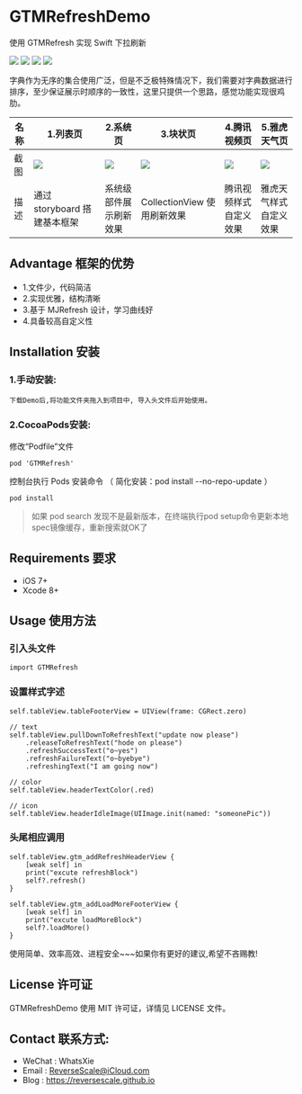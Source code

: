 # GTMRefreshDemo
使用 GTMRefresh 实现 Swift 下拉刷新

![](https://img.shields.io/badge/platform-iOS-red.svg)
![](https://img.shields.io/badge/language-Swift-orange.svg) 
![](https://img.shields.io/badge/download-5.7MB-brightgreen.svg)
![](https://img.shields.io/badge/license-MIT%20License-brightgreen.svg) 

字典作为无序的集合使用广泛，但是不乏极特殊情况下，我们需要对字典数据进行排序，至少保证展示时顺序的一致性，这里只提供一个思路，感觉功能实现很鸡肋。

| 名称 |1.列表页 |2.系统页 |3.块状页 |4.腾讯视频页 |5.雅虎天气页 |
| ------------- | ------------- | ------------- | ------------- | ------------- | ------------- |
| 截图 | ![](http://og1yl0w9z.bkt.clouddn.com/17-9-19/6774902.jpg) | ![](http://og1yl0w9z.bkt.clouddn.com/17-9-19/27256787.jpg) | ![](http://og1yl0w9z.bkt.clouddn.com/17-9-19/22581215.jpg) | ![](http://og1yl0w9z.bkt.clouddn.com/17-9-19/70103330.jpg) | ![](http://og1yl0w9z.bkt.clouddn.com/17-9-19/46782397.jpg) |
| 描述 | 通过 storyboard 搭建基本框架 | 系统级部件展示刷新效果 | CollectionView 使用刷新效果 | 腾讯视频样式自定义效果 | 雅虎天气样式自定义效果 |


## Advantage 框架的优势
* 1.文件少，代码简洁
* 2.实现优雅，结构清晰
* 3.基于 MJRefresh 设计，学习曲线好
* 4.具备较高自定义性

## Installation 安装
### 1.手动安装:
`下载Demo后,将功能文件夹拖入到项目中, 导入头文件后开始使用。`
### 2.CocoaPods安装:
修改“Podfile”文件
```
pod 'GTMRefresh'
```
控制台执行 Pods 安装命令 （ 简化安装：pod install --no-repo-update ）
```
pod install
```
> 如果 pod search 发现不是最新版本，在终端执行pod setup命令更新本地spec镜像缓存，重新搜索就OK了

## Requirements 要求
* iOS 7+
* Xcode 8+


## Usage 使用方法
### 引入头文件
```
import GTMRefresh
```
### 设置样式字述
```
self.tableView.tableFooterView = UIView(frame: CGRect.zero)

// text
self.tableView.pullDownToRefreshText("update now please")
    .releaseToRefreshText("hode on please")
    .refreshSuccessText("o~yes")
    .refreshFailureText("o~byebye")
    .refreshingText("I am going now")
    
// color
self.tableView.headerTextColor(.red)

// icon
self.tableView.headerIdleImage(UIImage.init(named: "someonePic"))
```
### 头尾相应调用
```
self.tableView.gtm_addRefreshHeaderView {
    [weak self] in
    print("excute refreshBlock")
    self?.refresh()
}

self.tableView.gtm_addLoadMoreFooterView {
    [weak self] in
    print("excute loadMoreBlock")
    self?.loadMore()
}
```

使用简单、效率高效、进程安全~~~如果你有更好的建议,希望不吝赐教!


## License 许可证
GTMRefreshDemo 使用 MIT 许可证，详情见 LICENSE 文件。


## Contact 联系方式:
* WeChat : WhatsXie
* Email : ReverseScale@iCloud.com
* Blog : https://reversescale.github.io
